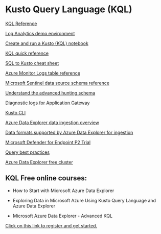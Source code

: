 # Kusto Query Language (KQL)

[KQL Reference](https://docs.microsoft.com/en-us/azure/data-explorer/kusto/query/) 

[Log Analytics demo environment](https://portal.loganalytics.io/demo) 

[Create and run a Kusto (KQL) notebook](https://docs.microsoft.com/en-us/sql/azure-data-studio/notebooks/notebooks-kusto-kernel?view=sql-server-ver16) 

[KQL quick reference](https://docs.microsoft.com/en-us/azure/data-explorer/kql-quick-reference)

[SQL to Kusto cheat sheet](https://docs.microsoft.com/en-us/azure/data-explorer/kusto/query/sqlcheatsheet)

[Azure Monitor Logs table reference](https://docs.microsoft.com/en-us/azure/azure-monitor/reference/tables/tables-category)

[Microsoft Sentinel data source schema reference](https://docs.microsoft.com/en-us/azure/sentinel/data-source-schema-reference)

[Understand the advanced hunting schema](https://docs.microsoft.com/en-us/microsoft-365/security/defender/advanced-hunting-query-language?view=o365-worldwide)

[Diagnostic logs for Application Gateway](https://docs.microsoft.com/en-us/azure/application-gateway/application-gateway-diagnostics#diagnostic-logging)

[Kusto CLI](https://docs.microsoft.com/en-us/azure/data-explorer/kusto/tools/kusto-cli)

[Azure Data Explorer data ingestion overview](https://docs.microsoft.com/en-us/azure/data-explorer/ingest-data-overview)

[Data formats supported by Azure Data Explorer for ingestion](https://docs.microsoft.com/en-us/azure/data-explorer/ingestion-supported-formats)

[Microsoft Defender for Endpoint P2 Trial](https://aka.ms/MDEp2OpenTrial?ocid=docs-wdatp-enablesiem-abovefoldlink)

[Query best practices](https://docs.microsoft.com/en-us/azure/data-explorer/kusto/query/best-practices?source=recommendations)

[Azure Data Explorer free cluster](http://aka.ms/kustofree)

KQL Free online courses:
-----------
* How to Start with Microsoft Azure Data Explorer

* Exploring Data in Microsoft Azure Using Kusto Query Language and Azure Data Explorer

* Microsoft Azure Data Explorer - Advanced KQL

[Click on this link to register and get started.](https://www.pluralsight.com/partners/microsoft/azure-data-explorer)


